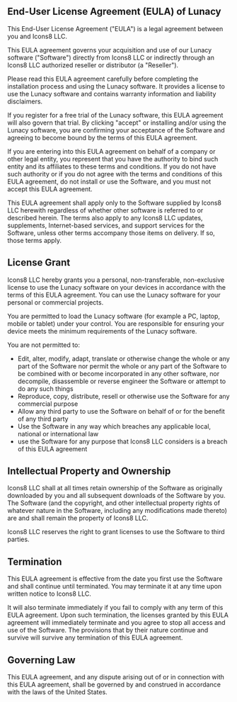 
## End-User License Agreement (EULA) of Lunacy

This End-User License Agreement ("EULA") is a legal agreement between you and Icons8 LLC.

This EULA agreement governs your acquisition and use of our Lunacy software ("Software") directly from Icons8 LLC or indirectly through an Icons8 LLC authorized reseller or distributor (a "Reseller").

Please read this EULA agreement carefully before completing the installation process and using the Lunacy software. It provides a license to use the Lunacy software and contains warranty information and liability disclaimers.

If you register for a free trial of the Lunacy software, this EULA agreement will also govern that trial. By clicking "accept" or installing and/or using the Lunacy software, you are confirming your acceptance of the Software and agreeing to become bound by the terms of this EULA agreement.

If you are entering into this EULA agreement on behalf of a company or other legal entity, you represent that you have the authority to bind such entity and its affiliates to these terms and conditions. If you do not have such authority or if you do not agree with the terms and conditions of this EULA agreement, do not install or use the Software, and you must not accept this EULA agreement.

This EULA agreement shall apply only to the Software supplied by Icons8 LLC herewith regardless of whether other software is referred to or described herein. The terms also apply to any Icons8 LLC updates, supplements, Internet-based services, and support services for the Software, unless other terms accompany those items on delivery. If so, those terms apply.

## License Grant

Icons8 LLC hereby grants you a personal, non-transferable, non-exclusive license to use the Lunacy software on your devices in accordance with the terms of this EULA agreement. You can use the Lunacy software for your personal or commercial projects.

You are permitted to load the Lunacy software (for example a PC, laptop, mobile or tablet) under your control. You are responsible for ensuring your device meets the minimum requirements of the Lunacy software.

You are not permitted to:


- Edit, alter, modify, adapt, translate or otherwise change the whole or any part of the Software nor permit the whole or any part of the Software to be combined with or become incorporated in any other software, nor decompile, disassemble or reverse engineer the Software or attempt to do any such things
- Reproduce, copy, distribute, resell or otherwise use the Software for any commercial purpose
- Allow any third party to use the Software on behalf of or for the benefit of any third party
- Use the Software in any way which breaches any applicable local, national or international law
- use the Software for any purpose that Icons8 LLC considers is a breach of this EULA agreement


## Intellectual Property and Ownership

Icons8 LLC shall at all times retain ownership of the Software as originally downloaded by you and all subsequent downloads of the Software by you. The Software (and the copyright, and other intellectual property rights of whatever nature in the Software, including any modifications made thereto) are and shall remain the property of Icons8 LLC.

Icons8 LLC reserves the right to grant licenses to use the Software to third parties.

## Termination

This EULA agreement is effective from the date you first use the Software and shall continue until terminated. You may terminate it at any time upon written notice to Icons8 LLC.

It will also terminate immediately if you fail to comply with any term of this EULA agreement. Upon such termination, the licenses granted by this EULA agreement will immediately terminate and you agree to stop all access and use of the Software. The provisions that by their nature continue and survive will survive any termination of this EULA agreement.

## Governing Law

This EULA agreement, and any dispute arising out of or in connection with this EULA agreement, shall be governed by and construed in accordance with the laws of the United States.
